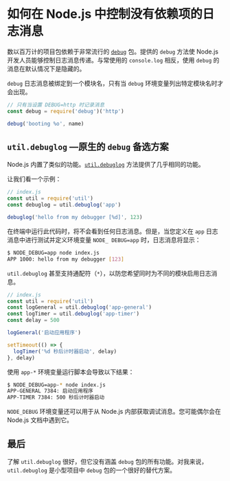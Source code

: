 # 如何在 Node.js 中控制没有依赖项的日志消息

数以百万计的项目包依赖于非常流行的 [`debug`](https://www.npmjs.com/package/debug) 包。提供的 `debug` 方法使 Node.js 开发人员能够控制日志消息传递。与常使用的 `console.log` 相反，使用 `debug` 的消息在默认情况下是隐藏的。

`debug` 日志消息被绑定到一个模块名，只有当 `debug` 环境变量列出特定模块名时才会出现。

```js
// 只有当设置 DEBUG=http 时记录消息
const debug = require('debug')('http')

debug('booting %o', name)
```

## `util.debuglog` —原生的 `debug` 备选方案

Node.js 内置了类似的功能。[`util.debuglog`](https://nodejs.cn/api/util.html#util_util_debuglog_section) 方法提供了几乎相同的功能。

让我们看一个示例：

```js
// index.js
const util = require('util')
const debuglog = util.debuglog('app')

debuglog('hello from my debugger [%d]', 123)
```

在终端中运行此代码时，将不会看到任何日志消息。但是，当您定义在 `app` 日志消息中进行测试并定义环境变量 `NODE_ DEBUG=app` 时，日志消息将显示：

```bash
$ NODE_DEBUG=app node index.js
APP 1000: hello from my debugger [123]
```

`util.debuglog` 甚至支持通配符（`*`），以防您希望同时为不同的模块启用日志消息。

```js
// index.js
const util = require('util')
const logGeneral = util.debuglog('app-general')
const logTimer = util.debuglog('app-timer')
const delay = 500

logGeneral('启动应用程序')

setTimeout(() => {
  logTimer('%d 秒后计时器启动', delay)
}, delay)
```

使用 `app-*` 环境变量运行脚本会导致以下结果：

```bash
$ NODE_DEBUG=app-* node index.js
APP-GENERAL 7384: 启动应用程序
APP-TIMER 7384: 500 秒后计时器启动
```

`NODE_DEBUG` 环境变量还可以用于从 Node.js 内部获取调试消息。您可能偶尔会在 Node.js 文档中遇到它。

## 最后

了解 `util.debuglog` 很好，但它没有涵盖 `debug` 包的所有功能。对我来说，`util.debuglog` 是小型项目中 `debug` 包的一个很好的替代方案。
